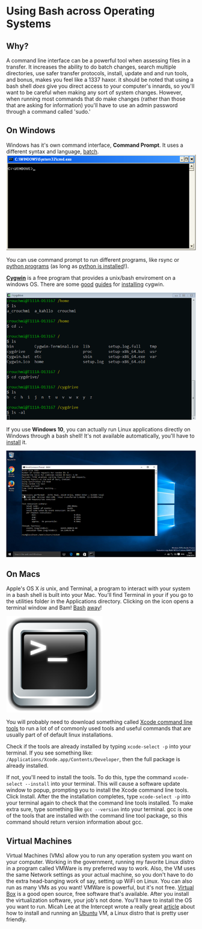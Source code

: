 # Using Bash across Operating Systems
## Why?
A command line interface can be a powerful tool when assessing files in a transfer. It increases the ability to do batch changes, search multiple directories, use safer
transfer protocols, install, update and and run tools, and bonus, makes you feel like a 1337 haxor. it should be noted that using a bash shell *does* give you direct access to your computer's innards, so you'll want to be careful when making any sort of system changes. However, when running most commands that do make changes (rather than those that are asking for information) you'll have to use an admin password through a command called 'sudo.'


## On Windows

Windows has it's own command interface, **Command Prompt**. It uses a different syntax
and language, [batch](http://www.infionline.net/~wtnewton/batch/batguide.html).
![alt text](https://github.com/andreakb/parallel-lines-workshop/raw/master/src/images/cmdprompt.gif "command window")

You can use command prompt to run different programs, like rsync or [python programs](https://github.com/exponential-decay/droid-siegfried-sqlite-analysis-engine) (as long as [python is installed](http://www.howtogeek.com/197947/how-to-install-python-on-windows/)!).

[**Cygwin**](https://cygwin.com/index.html) is a free program that provides a unix/bash enviroment on a windows OS. There are some [good](http://wiki.rootzwiki.com/Step_by_step_guide_how_to_install_cygwin) [guides](http://www.mcclean-cooper.com/valentino/cygwin_install/) for [installing](https://cygwin.com/cygwin-ug-net/ov-ex-win.html) cygwin.

![alt text](https://github.com/andreakb/parallel-lines-workshop/raw/master/src/images/cygwin.gif "cygwin")

If you use **Windows 10**, you can actually run Linux applications directly on Windows through a bash shell! It's not available automatically, you'll have to [install](http://www.howtogeek.com/249966/how-to-install-and-use-the-linux-bash-shell-on-windows-10/) it.

![alt text](https://github.com/andreakb/parallel-lines-workshop/raw/master/src/images/windows10bash.png)

## On Macs
Apple's OS X *is* unix, and Terminal, a program to interact with your system in a bash shell is built into your Mac. You'll find Terminal in your if you go to the utilities folder in the Applications directory. Clicking on the icon opens a terminal window and Bam! [Bash](http://blog.teamtreehouse.com/introduction-to-the-mac-os-x-command-line) [away](http://www.imore.com/how-use-terminal-mac-when-you-have-no-idea-where-start)!

![alt text](https://github.com/andreakb/parallel-lines-workshop/raw/master/src/images/Mac-Terminal-icon.png "terminal")

You will probably need to download something called [Xcode command line tools](https://itunes.apple.com/us/app/xcode/id497799835) to run a lot of of commonly used tools and useful commands that are usually part of of default linux installations.

Check if the tools are already installed by typing `xcode-select -p` into your terminal. If you see something like: `/Applications/Xcode.app/Contents/Developer`, then the full package is already installed.

If not, you'll need to install the tools. To do this, type the command `xcode-select --install` into your terminal. This will cause a software update window to popup, prompting you to install the Xcode command line tools. Click Install. After the the installation completes, type `xcode-select -p` into your terminal again to check that the command line tools installed. To make extra sure, type something like `gcc --version` into your terminal. gcc is one of the tools that are installed with the command line tool package, so this command should return version information about gcc.

## Virtual Machines

Virtual Machines (VMs) allow you to run any operation system you want on your computer. Working in the government, running my favorite Linux distro in a program called VMWare is my preferred way to work. Also, the VM uses the same Network settings as your actual machine, so you don't have to do the extra head-banging work of say, setting up WiFi on Linux. You can also run as many VMs as you want! VMWare is powerful, but it's not free. [Virtual
Box](https://www.virtualbox.org/) is a good open source, free software that's available. After you install the virtualization software, your job's not done. You'll have to install the OS you want to run. Micah Lee
at the Intercept wrote a really great [article](https://theintercept.com/2015/09/16/getting-hacked-doesnt-bad/) about how to install and running an [Ubuntu](http://www.ubuntu.com/) VM, a Linux distro that
is pretty user friendly.
